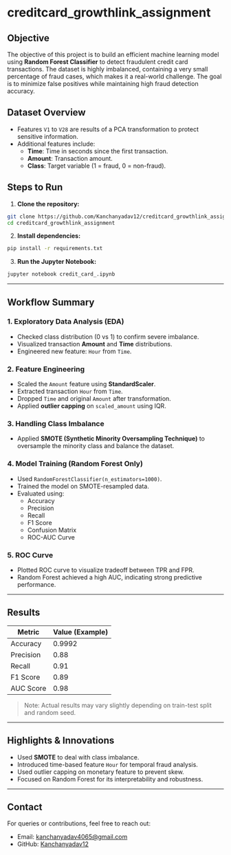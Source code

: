 # creditcard_growthlink_assignment

## Objective
The objective of this project is to build an efficient machine learning model using **Random Forest Classifier** to detect fraudulent credit card transactions. The dataset is highly imbalanced, containing a very small percentage of fraud cases, which makes it a real-world challenge. The goal is to minimize false positives while maintaining high fraud detection accuracy.



## Dataset Overview
- Features `V1` to `V28` are results of a PCA transformation to protect sensitive information.
- Additional features include:
  - **Time**: Time in seconds since the first transaction.
  - **Amount**: Transaction amount.
  - **Class**: Target variable (1 = fraud, 0 = non-fraud).


## Steps to Run

1. **Clone the repository:**
```bash
git clone https://github.com/Kanchanyadav12/creditcard_growthlink_assignment
cd creditcard_growthlink_assignment
```

2. **Install dependencies:**
```bash
pip install -r requirements.txt
```

3. **Run the Jupyter Notebook:**
```bash
jupyter notebook credit_card_.ipynb
```

---

## Workflow Summary

### 1. Exploratory Data Analysis (EDA)
- Checked class distribution (0 vs 1) to confirm severe imbalance.
- Visualized transaction **Amount** and **Time** distributions.
- Engineered new feature: `Hour` from `Time`.

### 2. Feature Engineering
- Scaled the `Amount` feature using **StandardScaler**.
- Extracted transaction `Hour` from `Time`.
- Dropped `Time` and original `Amount` after transformation.
- Applied **outlier capping** on `scaled_amount` using IQR.

### 3. Handling Class Imbalance
- Applied **SMOTE (Synthetic Minority Oversampling Technique)** to oversample the minority class and balance the dataset.

### 4. Model Training (Random Forest Only)
- Used `RandomForestClassifier(n_estimators=1000)`.
- Trained the model on SMOTE-resampled data.
- Evaluated using:
  - Accuracy
  - Precision
  - Recall
  - F1 Score
  - Confusion Matrix
  - ROC-AUC Curve

### 5. ROC Curve
- Plotted ROC curve to visualize tradeoff between TPR and FPR.
- Random Forest achieved a high AUC, indicating strong predictive performance.

---

## Results
| Metric      | Value (Example) |
|-------------|------------------|
| Accuracy    | 0.9992           |
| Precision   | 0.88             |
| Recall      | 0.91             |
| F1 Score    | 0.89             |
| AUC Score   | 0.98             |

> Note: Actual results may vary slightly depending on train-test split and random seed.

---

## Highlights & Innovations
- Used **SMOTE** to deal with class imbalance.
- Introduced time-based feature `Hour` for temporal fraud analysis.
- Used outlier capping on monetary feature to prevent skew.
- Focused on Random Forest for its interpretability and robustness.

---

## Contact
For queries or contributions, feel free to reach out:
- Email: kanchanyadav4065@gmail.com
- GitHub: [Kanchanyadav12](https://github.com/Kanchanyadav12)
